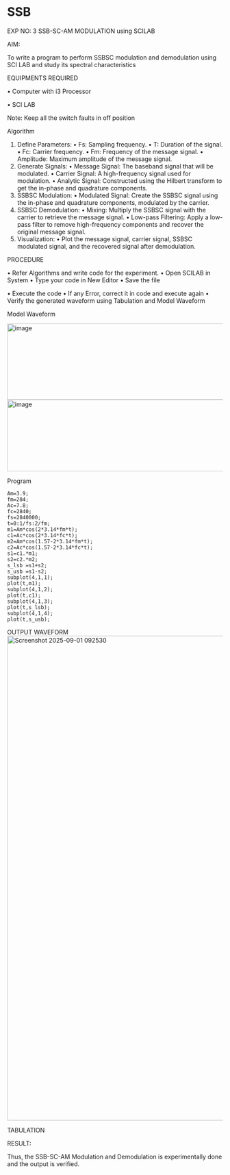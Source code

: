 # SSB

EXP NO: 3	SSB-SC-AM MODULATION using SCILAB

AIM:

To write a program to perform SSBSC modulation and demodulation using SCI LAB and study its spectral characteristics

EQUIPMENTS REQUIRED

•	Computer with i3 Processor

•	SCI LAB

Note: Keep all the switch faults in off position


Algorithm
1.	Define Parameters:
•	Fs: Sampling frequency.
•	T: Duration of the signal.
•	Fc: Carrier frequency.
•	Fm: Frequency of the message signal.
•	Amplitude: Maximum amplitude of the message signal.
2.	Generate Signals:
•	Message Signal: The baseband signal that will be modulated.
•	Carrier Signal: A high-frequency signal used for modulation.
•	Analytic Signal: Constructed using the Hilbert transform to get the in-phase and quadrature components.
3.	SSBSC Modulation:
•	Modulated Signal: Create the SSBSC signal using the in-phase and quadrature components, modulated by the carrier.
4.	SSBSC Demodulation:
•	Mixing: Multiply the SSBSC signal with the carrier to retrieve the message signal.
•	Low-pass Filtering: Apply a low-pass filter to remove high-frequency components and recover the original message signal.
5.	Visualization:
•	Plot the message signal, carrier signal, SSBSC modulated signal, and the recovered signal after demodulation.


PROCEDURE

•	Refer Algorithms and write code for the experiment.
•	Open SCILAB in System
•	Type your code in New Editor
•	Save the file
 
•	Execute the code
•	If any Error, correct it in code and execute again
•	Verify the generated waveform using Tabulation and Model Waveform

Model Waveform

<img width="704" height="178" alt="image" src="https://github.com/user-attachments/assets/32ee29b3-0d95-4192-9762-972d50c05c90" />
<img width="706" height="167" alt="image" src="https://github.com/user-attachments/assets/bff0d8fd-d679-444e-af37-0b34585853c1" />

Program
```
Am=3.9;
fm=284;
Ac=7.8;
fc=2840;
fs=2840000;
t=0:1/fs:2/fm;
m1=Am*cos(2*3.14*fm*t);
c1=Ac*cos(2*3.14*fc*t);
m2=Am*cos(1.57-2*3.14*fm*t);
c2=Ac*cos(1.57-2*3.14*fc*t);
s1=c1.*m1;
s2=c2.*m2;
s_lsb =s1+s2;
s_usb =s1-s2;
subplot(4,1,1);
plot(t,m1);
subplot(4,1,2);
plot(t,c1);
subplot(4,1,3);
plot(t,s_lsb);
subplot(4,1,4);
plot(t,s_usb);
```

OUTPUT WAVEFORM
<img width="1918" height="1132" alt="Screenshot 2025-09-01 092530" src="https://github.com/user-attachments/assets/07fa2b4e-0592-4c9b-817b-55d823035765" />

TABULATION









RESULT:

Thus, the SSB-SC-AM Modulation and Demodulation is experimentally done and the output is verified.





